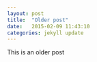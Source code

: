 ```yaml
---
layout: post
title:  "Older post"
date:   2015-02-09 11:43:10
categories: jekyll update
---
```

This is an older post
